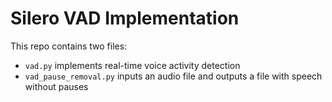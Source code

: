 # Silero VAD Implementation

This repo contains two files:

- `vad.py` implements real-time voice activity detection
- `vad_pause_removal.py` inputs an audio file and outputs a file with speech without pauses
